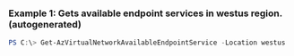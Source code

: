 ### Example 1: Gets available endpoint services in westus region. (autogenerated)
```powershell
PS C:\> Get-AzVirtualNetworkAvailableEndpointService -Location westus
```

